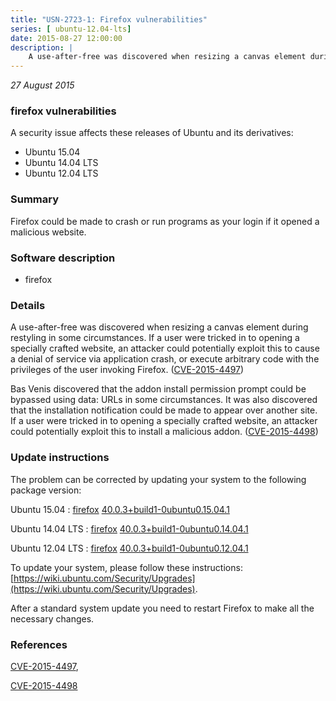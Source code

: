 ```yaml
---
title: "USN-2723-1: Firefox vulnerabilities"
series: [ ubuntu-12.04-lts]
date: 2015-08-27 12:00:00
description: |
    A use-after-free was discovered when resizing a canvas element during restyling in some circumstances. If a user were tricked in to opening a specially crafted website, an attacker could potentially exploit this to cause a denial of service via application crash, or execute arbitrary code with the privileges of the user invoking Firefox. ([CVE-2015-4497](http://people.ubuntu.com/~ubuntu-security/cve/CVE-2015-4497))
--- 
```

 
 

*27 August 2015*

### firefox vulnerabilities

A security issue affects these releases of Ubuntu and its derivatives:

* Ubuntu 15.04
* Ubuntu 14.04 LTS
* Ubuntu 12.04 LTS

### Summary

Firefox could be made to crash or run programs as your login if it opened a malicious website.

### Software description

* firefox 

### Details

A use-after-free was discovered when resizing a canvas element during restyling in some circumstances. If a user were tricked in to opening a specially crafted website, an attacker could potentially exploit this to cause a denial of service via application crash, or execute arbitrary code with the privileges of the user invoking Firefox. ([CVE-2015-4497](http://people.ubuntu.com/~ubuntu-security/cve/CVE-2015-4497))

Bas Venis discovered that the addon install permission prompt could be bypassed using data: URLs in some circumstances. It was also discovered that the installation notification could be made to appear over another site. If a user were tricked in to opening a specially crafted website, an attacker could potentially exploit this to install a malicious addon. ([CVE-2015-4498](http://people.ubuntu.com/~ubuntu-security/cve/CVE-2015-4498)) 

### Update instructions

The problem can be corrected by updating your system to the following package version:

Ubuntu 15.04
 : [firefox](https://launchpad.net/ubuntu/+source/firefox) <span> [40.0.3+build1-0ubuntu0.15.04.1](https://launchpad.net/ubuntu/+source/firefox/40.0.3+build1-0ubuntu0.15.04.1) </span> 

Ubuntu 14.04 LTS
 : [firefox](https://launchpad.net/ubuntu/+source/firefox) <span> [40.0.3+build1-0ubuntu0.14.04.1](https://launchpad.net/ubuntu/+source/firefox/40.0.3+build1-0ubuntu0.14.04.1) </span> 

Ubuntu 12.04 LTS
 : [firefox](https://launchpad.net/ubuntu/+source/firefox) <span> [40.0.3+build1-0ubuntu0.12.04.1](https://launchpad.net/ubuntu/+source/firefox/40.0.3+build1-0ubuntu0.12.04.1) </span> 

To update your system, please follow these instructions: [https://wiki.ubuntu.com/Security/Upgrades](https://wiki.ubuntu.com/Security/Upgrades).

After a standard system update you need to restart Firefox to make all the necessary changes. 

### References

 
 [CVE-2015-4497](http://people.ubuntu.com/~ubuntu-security/cve/CVE-2015-4497), 

 [CVE-2015-4498](http://people.ubuntu.com/~ubuntu-security/cve/CVE-2015-4498)
 

